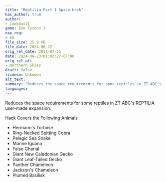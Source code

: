 ```yaml
---
title: "Reptilia Part 1 Space Hack"
has_author: true
author: 
- LookOut21
game: Zoo Tycoon 2
exp_req: 
- EA
file_size: 25.9 KB
file_date: 2024-06-22
orig_rel_date: 2011-07-15
date: 2024-06-23T01:02:27-07:00
orig_rel_at: 
- Northern Skies
draft: false
license: Unknown
alt_text: 
summary: "Reduces the space requirements for some reptiles in ZT ABC's REPTILIA user-made expansion."
languages:
---
```


Reduces the space requirements for some reptiles in ZT ABC's REPTILIA user-made expansion.


Hack Covers the Following Animals


- Hermann's Tortoise
- Ring-Necked Spitting Cobra
- Pelagic Sea Snake
- Marine Iguana
- False Gharial
- Giant New Caledonian Gecko
- Giant Leaf-Tailed Gecko
- Panther Chameleon
- Jackson's Chameleon
- Plumed Basilisk